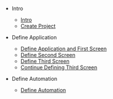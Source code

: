 * Intro
    * [Intro](/)
    * [Create Project](create_project.md)

* Define Application
    * [Define Application and First Screen](first_screen.md)
    * [Define Second Screen](second_screen.md)
    * [Define Third Screen](third_screen.md)
    * [Continue Defining Third Screen](third_screen_continued.md)

* Define Automation
    * [Define Automation](define_automation.md)